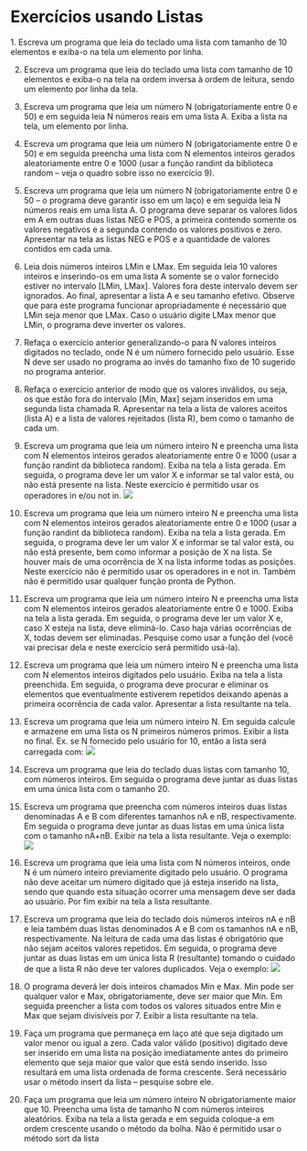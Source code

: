 <h1>Exercícios usando Listas</h1>
1. Escreva um programa que leia do teclado uma lista com tamanho de 10 elementos e exiba-o na tela um elemento por linha.

2. Escreva um programa que leia do teclado uma lista com tamanho de 10 elementos e exiba-o na tela na ordem inversa à ordem de leitura, sendo um elemento por linha da tela.

3. Escreva um programa que leia um número N (obrigatoriamente entre 0 e 50) e em seguida leia N números reais em uma lista A. Exiba a lista na tela, um elemento por linha.

4. Escreva um programa que leia um número N (obrigatoriamente entre 0 e 50) e em seguida preencha uma lista com N elementos inteiros gerados aleatoriamente entre 0 e 1000 (usar a função randint da biblioteca random – veja o quadro sobre isso no exercício 9).

5. Escreva um programa que leia um número N (obrigatoriamente entre 0 e 50 – o programa deve garantir isso em um laço) e em seguida leia N números reais em uma lista A. O programa deve separar os valores lidos em A em outras duas listas NEG e POS, a primeira contendo somente os valores negativos e a segunda contendo os valores positivos e zero. Apresentar na tela as listas NEG e POS e a quantidade de valores contidos em cada uma.

6. Leia dois números inteiros LMin e LMax. Em seguida leia 10 valores inteiros e inserindo-os em uma lista A somente se o valor fornecido estiver no intervalo [LMin, LMax]. Valores fora deste intervalo devem ser ignorados. Ao final, apresentar a lista A e seu tamanho efetivo. Observe que para este programa funcionar apropriadamente é necessário que LMin seja menor que LMax. Caso o usuário digite LMax menor que LMin, o programa deve inverter os valores.

7. Refaça o exercício anterior generalizando-o para N valores inteiros digitados no teclado, onde N é um número fornecido pelo usuário. Esse N deve ser usado no programa ao invés do tamanho fixo de 10 sugerido no programa anterior.

8. Refaça o exercício anterior de modo que os valores inválidos, ou seja, os que estão fora do intervalo [Min, Max] sejam inseridos em uma segunda lista chamada R. Apresentar na tela a lista de valores aceitos (lista A) e a lista de valores rejeitados (lista R), bem como o tamanho de cada um.

9. Escreva um programa que leia um número inteiro N e preencha uma lista com N elementos inteiros gerados aleatoriamente entre 0 e 1000 (usar a função randint da biblioteca random). Exiba na tela a lista gerada. Em seguida, o programa deve ler um valor X e informar se tal valor está, ou não está presente na lista. Neste exercício é permitido usar os operadores in e/ou not in.
<img src="https://raw.githubusercontent.com/t-silva/Academico/master/fatec/Python/Exerc%C3%ADcios/Listas/Img/09.png"></img>

10. Escreva um programa que leia um número inteiro N e preencha uma lista com N elementos inteiros gerados aleatoriamente entre 0 e 1000 (usar a função randint da biblioteca random). Exiba na tela a lista gerada. Em seguida, o programa deve ler um valor X e informar se tal valor está, ou não está presente, bem como informar a posição de X na lista. Se houver mais de uma ocorrência de X na lista informe todas as posições. Neste exercício não é permitido usar os operadores in e not in. Também não é permitido usar qualquer função pronta de Python.

11. Escreva um programa que leia um número inteiro N e preencha uma lista com N elementos inteiros gerados aleatoriamente entre 0 e 1000. Exiba na tela a lista gerada. Em seguida, o programa deve ler um valor X e, caso X esteja na lista, deve eliminá-lo. Caso haja várias ocorrências de X, todas devem ser eliminadas. Pesquise como usar a função del (você vai precisar dela e neste exercício será permitido usá-la).

12. Escreva um programa que leia um número inteiro N e preencha uma lista com N elementos inteiros digitados pelo usuário. Exiba na tela a lista preenchida. Em seguida, o programa deve procurar e eliminar os elementos que eventualmente estiverem repetidos deixando apenas a primeira ocorrência de cada valor. Apresentar a lista resultante na tela.

13. Escreva um programa que leia um número inteiro N. Em seguida calcule e armazene em uma lista os N primeiros números primos. Exibir a lista no final. Ex. se N fornecido pelo usuário for 10, então a lista será carregada com:
<img src="https://raw.githubusercontent.com/t-silva/Academico/master/fatec/Python/Exerc%C3%ADcios/Listas/Img/13.png"></img>

14. Escreva um programa que leia do teclado duas listas com tamanho 10, com números inteiros. Em seguida o programa deve juntar as duas listas em uma única lista com o tamanho 20.

15. Escreva um programa que preencha com números inteiros duas listas denominadas A e B com diferentes tamanhos nA e nB, respectivamente. Em seguida o programa deve juntar as duas listas em uma única lista com o tamanho nA+nB. Exibir na tela a lista resultante. Veja o exemplo:
<img src="https://raw.githubusercontent.com/t-silva/Academico/master/fatec/Python/Exerc%C3%ADcios/Listas/Img/15.png"></img>

16. Escreva um programa que leia uma lista com N números inteiros, onde N é um número inteiro previamente digitado pelo usuário. O programa não deve aceitar um número digitado que já esteja inserido na lista, sendo que quando esta situação ocorrer uma mensagem deve ser dada ao usuário. Por fim exibir na tela a lista resultante.

17. Escreva um programa que leia do teclado dois números inteiros nA e nB e leia também duas listas denominados A e B com os tamanhos nA e nB, respectivamente. Na leitura de cada uma das listas é obrigatório que não sejam aceitos valores repetidos. Em seguida, o programa deve juntar as duas listas em um única lista R (resultante) tomando o cuidado de que a lista R não deve ter valores duplicados. Veja o exemplo:
<img src="https://raw.githubusercontent.com/t-silva/Academico/master/fatec/Python/Exerc%C3%ADcios/Listas/Img/17.png"></img>
18. O programa deverá ler dois inteiros chamados Min e Max. Min pode ser qualquer valor e Max, obrigatoriamente, deve ser maior que Min. Em seguida preencher a lista com todos os valores situados entre Min e Max que sejam divisíveis por 7. Exibir a lista resultante na tela.

19. Faça um programa que permaneça em laço até que seja digitado um valor menor ou igual a zero. Cada valor válido (positivo) digitado deve ser inserido em uma lista na posição imediatamente antes do primeiro elemento que seja maior que valor que está sendo inserido. Isso resultará em uma lista ordenada de forma crescente. Será necessário usar o método insert da lista – pesquise sobre ele.

20. Faça um programa que leia um número inteiro N obrigatoriamente maior que 10. Preencha uma lista de tamanho N com números inteiros aleatórios. Exiba na tela a lista gerada e em seguida coloque-a em ordem crescente usando o método da bolha. Não é permitido usar o método sort da lista
